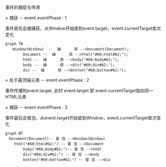 事件的捕捉与传递

× 捕获 -- event.eventPhase : 1

事件首先会被捕获，从Window开始直到event.target，event.currentTarget依次变化

```mermaid
graph TB
　　Window(Window)  --  捕      获 -->Document(Document);
 		Document --  捕      获 -->html("#60;html#62;");
 		html --  捕      获 -->body("#60;body#62;");
 		body --  捕      获 -->div("#60;div#62;");
 		div --  捕      获 -->botton("#60;botton#62;");
```
× 处于最顶端元素 -- event.eventPhase : 2

事件传播到event.target, 此时 event.target 即 event.currentTarget指向同一HTML元素



× 捕获 -- event.eventPhase : 3

事件最后会冒泡，从event.target开始直到Window，event.currentTarget依次变化

```mermaid
graph BT
　Document(Document)-- 冒 泡 -->Window(Window)
 	html("#60;html#62;") -- 冒 泡 -->Document
 		body("#60;body#62;")-- 冒 泡 -->html 
 		div("#60;div#62;") -- 冒 泡 -->body
 		botton("#60;botton#62;") -- 冒 泡 -->div
```

